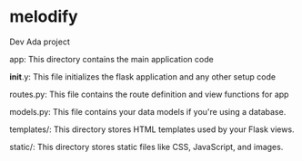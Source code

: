# melodify
Dev Ada project

app: This directory contains the main application code

__init__.y: This file initializes the flask application and any other setup code

routes.py: This file contains the route definition and view functions for app

models.py: This file contains your data models if you're using a database.

templates/: This directory stores HTML templates used by your Flask views.

static/: This directory stores static files like CSS, JavaScript, and images.